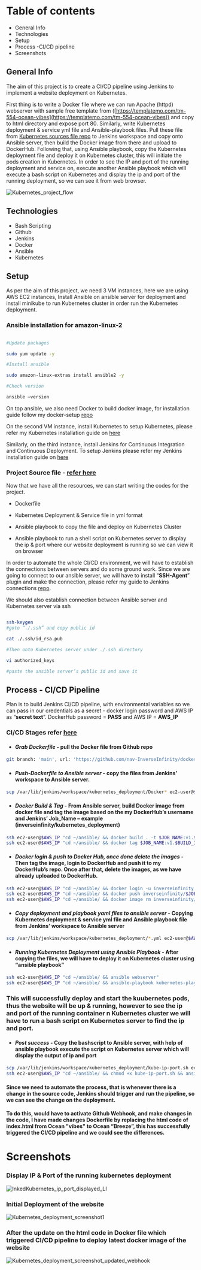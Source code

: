 # Table of contents

- General Info
- Technologies
- Setup
- Process -CI/CD pipeline
- Screenshots


## General Info

The aim of this project is to create a CI/CD pipeline using Jenkins to implement a website deployment on Kubernetes.

First thing is to write a Docker file where we can run Apache (httpd) webserver with sample free template from ([https://templatemo.com/tm-554-ocean-vibes](https://templatemo.com/tm-554-ocean-vibes)) and copy to html directory and expose port 80. Similarly, write Kubernetes deployment & service yml file and Ansible-playbook files. Pull these file from [Kubernetes sources file repo](https://github.com/nav-InverseInfinity/kubernetes-source-files) to Jenkins workspace and copy onto Ansible server, then build the Docker image from there and upload to DockerHub. Following that, using Ansible playbook, copy the Kubernetes deployment file and deploy it on Kubernetes cluster, this will initiate the pods creation in Kubernetes. In order to see the IP and port of the running deployment and service on, execute another Ansible playbook which will execute a bash script on Kubernetes and display the ip and port of the running deployment, so we can see it from web browser.

   ![Kubernetes_project_flow](https://user-images.githubusercontent.com/98486154/160493937-1c2f1e4c-28fd-4a3f-b9ab-bef063217602.jpg)


## Technologies

- Bash Scripting
- Github
- Jenkins
- Docker
- Ansible
- Kubernetes
 


## Setup

As per the aim of this project, we need 3 VM instances, here we are using AWS EC2 instances, Install Ansible on ansible server for deployment and install minikube to run Kubernetes cluster in order run the Kubernetes deployment.

### Ansible installation for amazon-linux-2
```bash

#Update packages

sudo yum update -y

#Install ansible

sudo amazon-linux-extras install ansible2 -y

#Check version

ansible –version

```



On top ansible, we also need Docker to build docker image, for installation guide follow my docker-setup [repo]([https://github.com/nav-InverseInfinity/docker-setup](https://github.com/nav-InverseInfinity/docker-setup))

On the second VM instance, install Kubernetes to setup Kubernetes, please refer my Kubernetes installation guide on [here](https://github.com/nav-InverseInfinity/kubernetes-setup)

Similarly, on the third instance, install Jenkins for Continuous Integration and Continuous Deployment. To setup Jenkins please refer my Jenkins installation guide on [here](https://github.com/nav-InverseInfinity/Jenkins-setup)


### Project Source file - [refer here](https://github.com/nav-InverseInfinity/kubernetes-source-files)

Now that we have all the resources, we can start writing the codes for the project.

* Dockerfile

* Kubernetes Deployment & Service file in yml format 

* Ansible playbook to copy the file and deploy on Kubernetes Cluster 

* Ansible playbook to run a shell script on Kubernetes server to display the ip & port where our website deployment is running so we can view it on browser 



In order to automate the whole CI/CD environment, we will have to establish the connections between servers and do some ground work. Since we are going to connect to our ansible server, we will have to install “**SSH-Agent**” plugin and make the connection, please refer my guide to Jenkins connections [repo]([https://github.com/nav-InverseInfinity/Jenkins-setup](https://github.com/nav-InverseInfinity/Jenkins-setup)).


We should also establish connection between Ansible server and Kubernetes server via ssh

```bash

ssh-keygen  
#goto “./.ssh” and copy public id

cat ./.ssh/id_rsa.pub

#Then onto Kubernetes server under ./.ssh directory

vi authorized_keys

#paste the ansible server’s public id and save it

```

## Process - CI/CD Pipeline

Plan is to build Jenkins CI/CD pipeline, with environmental variables so we can pass in our credentials as a secret -  docker login password and AWS IP as “**secret text**”. DockerHub password = **PASS** and AWS IP = **AWS_IP**

### CI/CD Stages refer [here](https://github.com/nav-InverseInfinity/kubernetes-deployment/blob/main/Jenkins_Pipeline)


- #### *Grab Dockerfile* - pull the Docker file from Github repo	
```sh
git branch: 'main', url: 'https://github.com/nav-InverseInfinity/docker-webservice.git'
```


- #### *Push-Dockerfile to Ansible server* - copy the files from Jenkins’ workspace to Ansible server. 

```sh
scp /var/lib/jenkins/workspace/kubernetes_deployment/Docker* ec2-user@$AWS_IP:~/ansible/
```


- #### *Docker Build & Tag* - From Ansible server, build Docker image from docker file and tag the image based on the my DockerHub’s username and Jenkins’ Job_Name – example (inverseinfinity/kubernetes_deployment) 

```sh
ssh ec2-user@$AWS_IP "cd ~/ansible/ && docker build . -t $JOB_NAME:v1.$BUILD_ID" 
ssh ec2-user@$AWS_IP "cd ~/ansible/ && docker tag $JOB_NAME:v1.$BUILD_ID inverseinfinity/$JOB_NAME:latest"
```


- #### *Docker login & push to Docker Hub, once done delete the images* - Then tag the image, login to DockerHub and push it to my DockerHub’s repo. Once after that, delete the images, as we have already uploaded to DockerHub. 

```sh
ssh ec2-user@$AWS_IP "cd ~/ansible/ && docker login -u inverseinfinity -p $PASS" 
ssh ec2-user@$AWS_IP "cd ~/ansible/ && docker push inverseinfinity/$JOB_NAME:latest"
ssh ec2-user@$AWS_IP "cd ~/ansible/ && docker image rm inverseinfinity/$JOB_NAME:latest $JOB_NAME:v1.$BUILD_ID "
```
- #### *Copy deployment and playbook yaml files to ansible server* - Copying Kubernetes deployment & service yml file and Ansible playbook file from Jenkins’ workspace to Ansible server

```sh
scp /var/lib/jenkins/workspace/kubernetes_deployment/*.yml ec2-user@$AWS_IP:~/ansible/
```


- #### *Running Kubernetes Deployment using Ansible Playbook* - After copying the files, we will have to deploy it on Kubernetes cluster using “ansible playbook” 

```sh
ssh ec2-user@$AWS_IP "cd ~/ansible/ && ansible webserver"
ssh ec2-user@$AWS_IP "cd ~/ansible/ && ansible-playbook kubernetes-playbook.yml"
```

### This will successfully deploy and start the kuubernetes pods, thus the website will be up & running, however to see the ip and port of the running container n Kubernetes cluster we will have to run a bash script on Kubernetes server to find the ip and port.


- #### *Post success* - Copy the bashscript to Ansible server, with help of ansible playbook execute the script on Kubernetes server which will display the output of ip and port

```sh
scp /var/lib/jenkins/workspace/kubernetes_deployment/kube-ip-port.sh ec2-user@$AWS_IP:~/ansible/
ssh ec2-user@$AWS_IP "cd ~/ansible/ && chmod +x kube-ip-port.sh && ansible-playbook kube_ip_port-playbook.yml"
```

#### Since we need to automate the process, that is whenever there is a change in the source code, Jenkins should trigger and run the pipeline, so we can see the change on the deployment. 
#### To do this, would have to activate Github Webhook, and make changes in the code, I have made changes Dockerfile by replacing the html code of index.html from Ocean "vibes" to Ocean “Breeze”, this has successfully triggered the CI/CD pipeline and we could see the differences.

# Screenshots

### Display IP & Port of the running kubernetes deployment



![InkedKubernetes_ip_port_displayed_LI](https://user-images.githubusercontent.com/98486154/160494990-45b3c338-4995-4950-ba51-94b5c748dc76.jpg)


### Initial Deployment of the website


![Kubernetes_deployment_screenshot1](https://user-images.githubusercontent.com/98486154/160494381-c4989be2-badd-4a16-a8f3-3116ae1e81e3.jpg)


### After the update on the html code in Docker file which triggered CI/CD pipeline to deploy latest docker image of the website

![Kubernetes_deployment_screenshot_updated_webhook](https://user-images.githubusercontent.com/98486154/160494577-ef79ff81-e6e8-44cc-81c1-2a9a7eec93a1.jpg)









